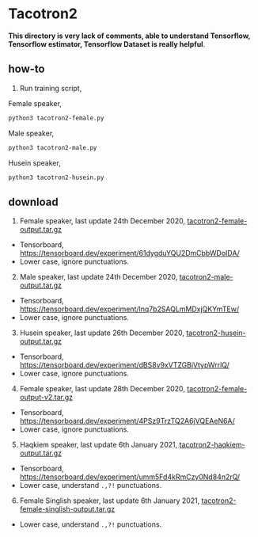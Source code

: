 # Tacotron2

**This directory is very lack of comments, able to understand Tensorflow, Tensorflow estimator, Tensorflow Dataset is really helpful**.

## how-to

1. Run training script,

Female speaker,

```bash
python3 tacotron2-female.py
```

Male speaker,

```bash
python3 tacotron2-male.py
```

Husein speaker,

```bash
python3 tacotron2-husein.py
```

## download

1. Female speaker, last update 24th December 2020, [tacotron2-female-output.tar.gz](https://f000.backblazeb2.com/file/malaya-speech-model/pretrained/tacotron2-female-output.tar.gz)

  - Tensorboard, https://tensorboard.dev/experiment/61dygduYQU2DmCbbWDoIDA/
  - Lower case, ignore punctuations.

2. Male speaker, last update 24th December 2020, [tacotron2-male-output.tar.gz](https://f000.backblazeb2.com/file/malaya-speech-model/pretrained/tacotron2-male-output.tar.gz)

  - Tensorboard, https://tensorboard.dev/experiment/lnq7b2SAQLmMDxjQKYmTEw/
  - Lower case, ignore punctuations.

3. Husein speaker, last update 26th December 2020, [tacotron2-husein-output.tar.gz](https://f000.backblazeb2.com/file/malaya-speech-model/pretrained/tacotron2-husein-output.tar.gz)

  - Tensorboard, https://tensorboard.dev/experiment/dBS8v9xVTZGBjVtypWrrlQ/
  - Lower case, ignore punctuations.

4. Female speaker, last update 28th December 2020, [tacotron2-female-output-v2.tar.gz](https://f000.backblazeb2.com/file/malaya-speech-model/pretrained/tacotron2-female-output-v2.tar.gz)

  - Tensorboard, https://tensorboard.dev/experiment/4PSz9TrzTQ2A6jVQEAeN6A/
  - Lower case, ignore punctuations.

5. Haqkiem speaker, last update 6th January 2021, [tacotron2-haqkiem-output.tar.gz](https://f000.backblazeb2.com/file/malaya-speech-model/pretrained/tacotron2-haqkiem-output.tar.gz)

  - Tensorboard, https://tensorboard.dev/experiment/umm5Fd4kRmCzy0Nd84n2rQ/
  - Lower case, understand `.,?!` punctuations.

6. Female Singlish speaker, last update 6th January 2021, [tacotron2-female-singlish-output.tar.gz](https://f000.backblazeb2.com/file/malaya-speech-model/pretrained/tacotron2-female-singlish-output.tar.gz)

  - Lower case, understand `.,?!` punctuations.